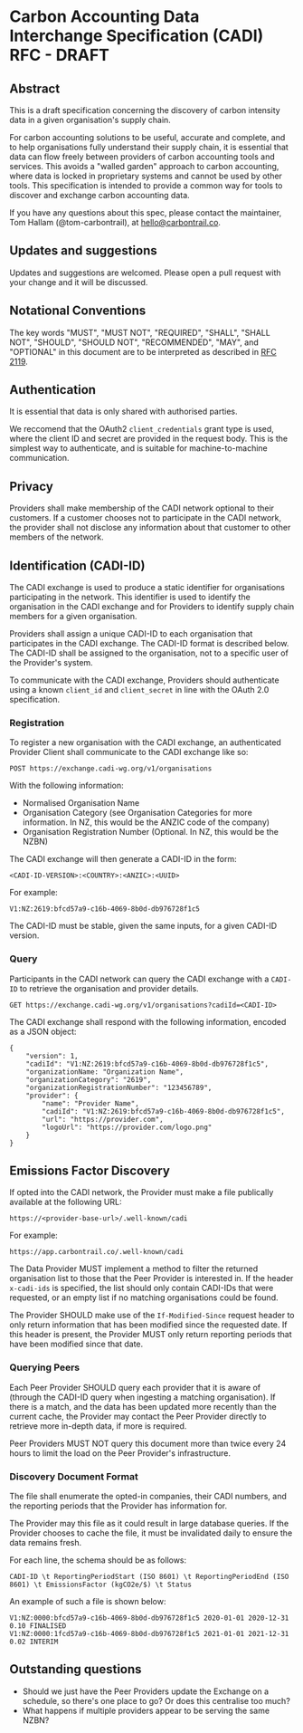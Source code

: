 # Carbon Accounting Data Interchange Specification (CADI) RFC - DRAFT

## Abstract

This is a draft specification concerning the discovery of carbon intensity data in a given organisation's supply chain.

For carbon accounting solutions to be useful, accurate and complete, and to help organisations fully understand their supply chain, it is essential that data can flow freely between providers of carbon accounting tools and services. This avoids a "walled garden" approach to carbon accounting, where data is locked in proprietary systems and cannot be used by other tools. This specification is intended to provide a common way for tools to discover and exchange carbon accounting data.

If you have any questions about this spec, please contact the maintainer, Tom Hallam (@tom-carbontrail), at hello@carbontrail.co.

## Updates and suggestions

Updates and suggestions are welcomed. Please open a pull request with your change and it will be discussed.

## Notational Conventions

The key words "MUST", "MUST NOT", "REQUIRED", "SHALL", "SHALL NOT", "SHOULD", "SHOULD NOT", "RECOMMENDED", "MAY", and "OPTIONAL" in this document are to be interpreted as described in [RFC 2119](https://www.rfc-editor.org/rfc/rfc2119).

## Authentication

It is essential that data is only shared with authorised parties.

We reccomend that the OAuth2 `client_credentials` grant type is used, where the client ID and secret are provided in the request body. This is the simplest way to authenticate, and is suitable for machine-to-machine communication.

## Privacy

Providers shall make membership of the CADI network optional to their customers. If a customer chooses not to participate in the CADI network, the provider shall not disclose any information about that customer to other members of the network.

## Identification (CADI-ID)

The CADI exchange is used to produce a static identifier for organisations participating in the network. This identifier is used to identify the organisation in the CADI exchange and for Providers to identify supply chain members for a given organisation.

Providers shall assign a unique CADI-ID to each organisation that participates in the CADI exchange. The CADI-ID format is described below. The CADI-ID shall be assigned to the organisation, not to a specific user of the Provider's system.

To communicate with the CADI exchange, Providers should authenticate using a known `client_id` and `client_secret` in line with the OAuth 2.0 specification.

### Registration

To register a new organisation with the CADI exchange, an authenticated Provider Client shall communicate to the CADI exchange like so:

```
POST https://exchange.cadi-wg.org/v1/organisations
```

With the following information:

- Normalised Organisation Name
- Organisation Category (see Organisation Categories for more information. In NZ, this would be the ANZIC code of the company)
- Organisation Registration Number (Optional. In NZ, this would be the NZBN)

The CADI exchange will then generate a CADI-ID in the form:

```
<CADI-ID-VERSION>:<COUNTRY>:<ANZIC>:<UUID>
```

For example:

```
V1:NZ:2619:bfcd57a9-c16b-4069-8b0d-db976728f1c5
```

The CADI-ID must be stable, given the same inputs, for a given CADI-ID version.

### Query

Participants in the CADI network can query the CADI exchange with a `CADI-ID` to retrieve the organisation and provider details.

```
GET https://exchange.cadi-wg.org/v1/organisations?cadiId=<CADI-ID>
```

The CADI exchange shall respond with the following information, encoded as a JSON object:

```
{
    "version": 1,
    "cadiId": "V1:NZ:2619:bfcd57a9-c16b-4069-8b0d-db976728f1c5",
    "organizationName: "Organization Name",
    "organizationCategory": "2619",
    "organizationRegistrationNumber": "123456789",
    "provider": {
        "name": "Provider Name",
        "cadiId": "V1:NZ:2619:bfcd57a9-c16b-4069-8b0d-db976728f1c5",
        "url": "https://provider.com",
        "logoUrl": "https://provider.com/logo.png"
    }
}
```

## Emissions Factor Discovery

If opted into the CADI network, the Provider must make a file publically available at the following URL:

```
https://<provider-base-url>/.well-known/cadi
```

For example:

```
https://app.carbontrail.co/.well-known/cadi
```

The Data Provider MUST implement a method to filter the returned organisation list to those that the Peer Provider is interested in. If the header `x-cadi-ids` is specified, the list should only contain CADI-IDs that were requested, or an empty list if no matching organisations could be found.

The Provider SHOULD make use of the `If-Modified-Since` request header to only return information that has been modified since the requested date. If this header is present, the Provider MUST only return reporting periods that have been modified since that date.

### Querying Peers

Each Peer Provider SHOULD query each provider that it is aware of (through the CADI-ID query when ingesting a matching organisation). If there is a match, and the data has been updated more recently than the current cache, the Provider may contact the Peer Provider directly to retrieve more in-depth data, if more is required.

Peer Providers MUST NOT query this document more than twice every 24 hours to limit the load on the Peer Provider's infrastructure.

### Discovery Document Format

The file shall enumerate the opted-in companies, their CADI numbers, and the reporting periods that the Provider has information for.

The Provider may this file as it could result in large database queries. If the Provider chooses to cache the file, it must be invalidated daily to ensure the data remains fresh.

For each line, the schema should be as follows:

```
CADI-ID \t ReportingPeriodStart (ISO 8601) \t ReportingPeriodEnd (ISO 8601) \t EmissionsFactor (kgCO2e/$) \t Status
```

An example of such a file is shown below:

```
V1:NZ:0000:bfcd57a9-c16b-4069-8b0d-db976728f1c5 2020-01-01 2020-12-31 0.10 FINALISED
V1:NZ:0000:1fcd57a9-c16b-4069-8b0d-db976728f1c5 2021-01-01 2021-12-31 0.02 INTERIM
```

## Outstanding questions

- Should we just have the Peer Providers update the Exchange on a schedule, so there's one place to go? Or does this centralise too much?
- What happens if multiple providers appear to be serving the same NZBN?
